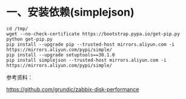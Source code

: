# 一、安装依赖(simplejson)
```
cd /tmp/
wget --no-check-certificate https://bootstrap.pypa.io/get-pip.py
python get-pip.py
pip install --upgrade pip --trusted-host mirrors.aliyun.com -i https://mirrors.aliyun.com/pypi/simple/
pip install --upgrade setuptools==30.1.0
pip install simplejson --trusted-host mirrors.aliyun.com -i https://mirrors.aliyun.com/pypi/simple/  
```


参考资料：

https://github.com/grundic/zabbix-disk-performance
